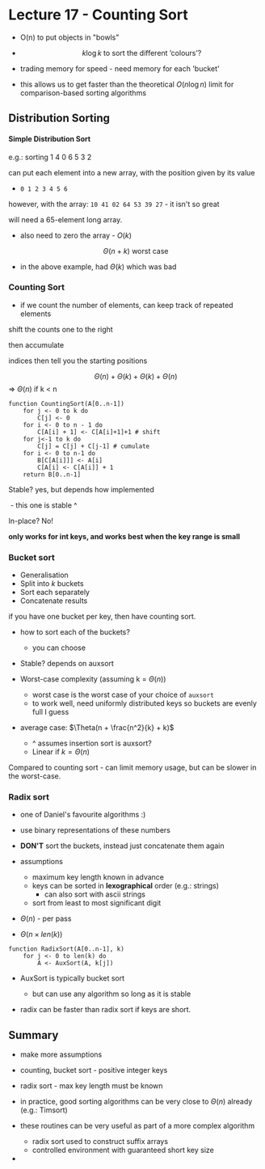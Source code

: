 # Lecture 17 - Counting Sort



- O(n) to put objects in "bowls"

- $$
  k \log k \text{ to sort the different 'colours'?}
  $$

- trading memory for speed - need memory for each 'bucket'



- this allows us to get faster than the theoretical $O(n \log n)$ limit for comparison-based sorting algorithms





## Distribution Sorting



#### Simple Distribution Sort

e.g.: sorting 1 4 0 6 5 3 2

can put each element into a new array, with the position given by its value

- `0 1 2 3 4 5 6`



however, with the array: `10 41 02 64 53 39 27` - it isn't so great

will need a 65-element long array.

- also need to zero the array - $O(k)$

$$
\Theta(n + k) \text{ worst case}
$$

- in the above example, had $\Theta(k)$ which was bad



### Counting Sort

- if we count the number of elements, can keep track of repeated elements



shift the counts one to the right

then accumulate

indices then tell you the starting positions


$$
\Theta(n) + \Theta(k) + \Theta(k) + \Theta(n)
$$
=> $\Theta(n)$ if k < n



```pseudocode
function CountingSort(A[0..n-1])
	for j <- 0 to k do
		C[j] <- 0
	for i <- 0 to n - 1 do
		C[A[i] + 1] <- C[A[i]+1]+1 # shift
	for j<-1 to k do
		C[j] = C[j] + C[j-1] # cumulate
    for i <- 0 to n-1 do
    	B[C[A[i]]] <- A[i]
    	C[A[i] <- C[A[i]] + 1
    return B[0..n-1]
```



Stable? yes, but depends how implemented

​	- this one is stable ^

In-place? No!



**only works for int keys, and works best when the key range is small**

### Bucket sort

- Generalisation
- Split into $k$ buckets
- Sort each separately
- Concatenate results



if you have one bucket per key, then have counting sort.



- how to sort each of the buckets?
  - you can choose



- Stable? depends on auxsort
- Worst-case complexity (assuming k = $\Theta(n)$)
  - worst case is the worst case of your choice of `auxsort`
  - to work well, need uniformly distributed keys so buckets are evenly full I guess
- average case: $\Theta(n + \frac{n^2}{k} + k)$ 
  - ^ assumes insertion sort is auxsort?
  - Linear if $k = \Theta(n)$



Compared to counting sort - can limit memory usage, but can be slower in the worst-case.

### Radix sort

- one of Daniel's favourite algorithms :)

- use binary representations of these numbers



- **DON'T** sort the buckets, instead just concatenate them again



- assumptions
  - maximum key length known in advance
  - keys can be sorted in **lexographical** order (e.g.: strings)
    - can also sort with ascii strings
  - sort from least to most significant digit
- $\Theta(n)$ - per pass
- $\Theta(n \times len(k))$



```pseudocode
function RadixSort(A[0..n-1], k)
	for j <- 0 to len(k) do
		A <- AuxSort(A, k[j])
```

- AuxSort is typically bucket sort
  - but can use any algorithm so long as it is stable



- radix can be faster than radix sort if keys are short.



## Summary

- make more assumptions
- counting, bucket sort - positive integer keys
- radix sort - max key length must be known



- in practice, good sorting algorithms can be very close to $\Theta(n)$ already (e.g.: Timsort)



- these routines can be very useful as part of a more complex algorithm
  - radix sort used to construct suffix arrays
  - controlled environment with guaranteed short key size
- 